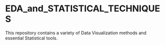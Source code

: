 # EDA_and_STATISTICAL_TECHNIQUES
This repository contains a variety of Data Visualization methods and essential Statistical tools.
